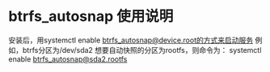 # btrfs_autosnap 使用说明

安装后，用systemctl enable btrfs_autosnap@device.root的方式来启动服务
例如，btrfs分区为/dev/sda2 想要自动快照的分区为rootfs，则命令为：
systemctl enable btrfs_autosnap@sda2.rootfs
